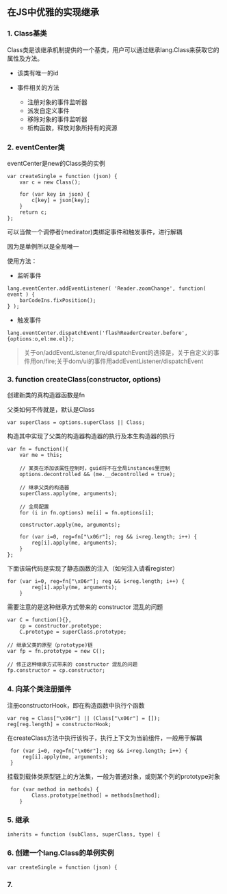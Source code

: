 ## 在JS中优雅的实现继承

### 1. Class基类

Class类是该继承机制提供的一个基类，用户可以通过继承lang.Class来获取它的属性及方法。

+ 该类有唯一的id

+ 事件相关的方法

	+ 注册对象的事件监听器
	+ 派发自定义事件
	+ 移除对象的事件监听器
	+ 析构函数，释放对象所持有的资源

### 2. eventCenter类

eventCenter是new的Class类的实例

```
var createSingle = function (json) {
    var c = new Class();

    for (var key in json) {
        c[key] = json[key];
    }
    return c;
};

```

可以当做一个调停者(medirator)类绑定事件和触发事件，进行解耦

因为是单例所以是全局唯一


使用方法：

+ 监听事件

```
lang.eventCenter.addEventListener( 'Reader.zoomChange', function( event ) {
    barCodeIns.fixPosition();
} );

```
+ 触发事件

```
lang.eventCenter.dispatchEvent('flashReaderCreater.before',{options:o,el:me.el});
```
> 关于on/addEventListener,fire/dispatchEvent的选择是，关于自定义的事件用on/fire;关于dom/ui的事件用addEventListener/dispatchEvent


### 3. function createClass(constructor, options)


创建新类的真构造器函数是fn


父类如何不传就是，默认是Class

```
var superClass = options.superClass || Class;

```

构造其中实现了父类的构造器构造器的执行及本生构造器的执行

```
var fn = function(){
    var me = this;

    // 某类在添加该属性控制时，guid将不在全局instances里控制
    options.decontrolled && (me.__decontrolled = true);

    // 继承父类的构造器
    superClass.apply(me, arguments);

    // 全局配置
    for (i in fn.options) me[i] = fn.options[i];

    constructor.apply(me, arguments);

    for (var i=0, reg=fn["\x06r"]; reg && i<reg.length; i++) {
        reg[i].apply(me, arguments);
    }
};

```


下面该端代码是实现了静态函数的注入（如何注入请看register）

```
for (var i=0, reg=fn["\x06r"]; reg && i<reg.length; i++) {
        reg[i].apply(me, arguments);
    }
```

需要注意的是这种继承方式带来的 constructor 混乱的问题

```
var C = function(){},
    cp = constructor.prototype;
    C.prototype = superClass.prototype;

// 继承父类的原型（prototype)链
var fp = fn.prototype = new C();

// 修正这种继承方式带来的 constructor 混乱的问题
fp.constructor = cp.constructor;

```

### 4. 向某个类注册插件


注册constructorHook，即在构造函数中执行个函数

```
var reg = Class["\x06r"] || (Class["\x06r"] = []);
reg[reg.length] = constructorHook;
```

在createClass方法中执行该钩子，执行上下文为当前组件，一般用于解耦

```
 for (var i=0, reg=fn["\x06r"]; reg && i<reg.length; i++) {
     reg[i].apply(me, arguments);
 }

```

挂载到载体类原型链上的方法集，一般为普通对象，或则某个列的prototype对象
```
 for (var method in methods) {
        Class.prototype[method] = methods[method];
    }
```

### 5. 继承

`inherits = function (subClass, superClass, type) {`

### 6. 创建一个lang.Class的单例实例

`var createSingle = function (json) {`

### 7.





